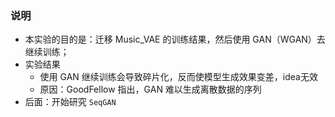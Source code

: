 ### 说明

- 本实验的目的是：迁移 Music_VAE 的训练结果，然后使用 GAN（WGAN）去继续训练；
- 实验结果
    - 使用 GAN 继续训练会导致碎片化，反而使模型生成效果变差，idea无效
    - 原因：GoodFellow 指出，GAN 难以生成离散数据的序列
- 后面：开始研究 `SeqGAN`